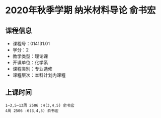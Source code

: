 # 2020年秋季学期 纳米材料导论 俞书宏






## 课程信息

- 课程号：014131.01
- 学分：2
- 教学类型：理论课
- 开课单位：化学系
- 课程类别：专业选修
- 课程层次：本科计划内课程

## 上课时间

```
1~3,5~13周 2506 :4(3,4,5) 俞书宏
4周 2506 :6(3,4,5) 俞书宏
```

